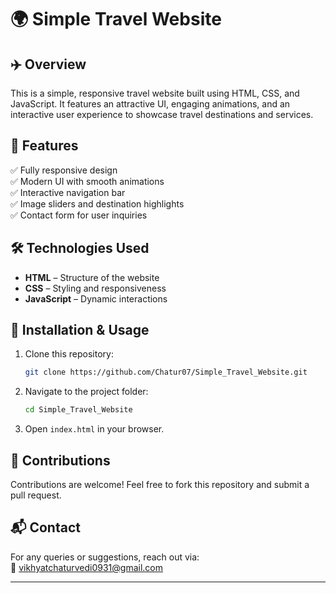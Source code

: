 # 🌍 Simple Travel Website  

## ✈️ Overview  
This is a simple, responsive travel website built using HTML, CSS, and JavaScript. It features an attractive UI, engaging animations, and an interactive user experience to showcase travel destinations and services.  

## 🎨 Features  
✅ Fully responsive design  
✅ Modern UI with smooth animations  
✅ Interactive navigation bar  
✅ Image sliders and destination highlights  
✅ Contact form for user inquiries  

## 🛠️ Technologies Used  
- **HTML** – Structure of the website  
- **CSS** – Styling and responsiveness  
- **JavaScript** – Dynamic interactions  

## 🚀 Installation & Usage  
1. Clone this repository:  
   ```bash
   git clone https://github.com/Chatur07/Simple_Travel_Website.git
   ```
2. Navigate to the project folder:  
   ```bash
   cd Simple_Travel_Website
   ```
3. Open `index.html` in your browser.  
 

## 🤝 Contributions  
Contributions are welcome! Feel free to fork this repository and submit a pull request.  

## 📬 Contact  
For any queries or suggestions, reach out via:  
📧 vikhyatchaturvedi0931@gmail.com  

---
